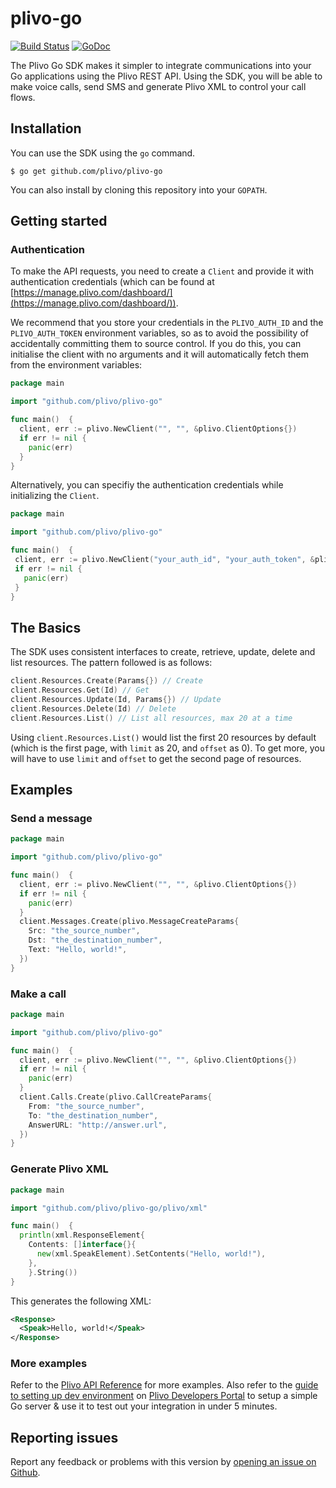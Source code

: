 # plivo-go

[![Build Status](https://travis-ci.org/plivo/plivo-go.svg?branch=master)](https://travis-ci.org/plivo/plivo-go)
[![GoDoc](https://godoc.org/github.com/plivo/plivo-go?status.svg)](https://godoc.org/github.com/plivo/plivo-go)

The Plivo Go SDK makes it simpler to integrate communications into your Go applications using the Plivo REST API. Using the SDK, you will be able to make voice calls, send SMS and generate Plivo XML to control your call flows.

## Installation

You can use the SDK using the `go` command.

    $ go get github.com/plivo/plivo-go

You can also install by cloning this repository into your `GOPATH`.

## Getting started

### Authentication
To make the API requests, you need to create a `Client` and provide it with authentication credentials (which can be found at [https://manage.plivo.com/dashboard/](https://manage.plivo.com/dashboard/)).

We recommend that you store your credentials in the `PLIVO_AUTH_ID` and the `PLIVO_AUTH_TOKEN` environment variables, so as to avoid the possibility of accidentally committing them to source control. If you do this, you can initialise the client with no arguments and it will automatically fetch them from the environment variables:

```go
package main

import "github.com/plivo/plivo-go"

func main()  {
  client, err := plivo.NewClient("", "", &plivo.ClientOptions{})
  if err != nil {
    panic(err)
  }
}
```
Alternatively, you can specifiy the authentication credentials while initializing the `Client`.

```go
package main

import "github.com/plivo/plivo-go"

func main()  {
 client, err := plivo.NewClient("your_auth_id", "your_auth_token", &plivo.ClientOptions{})
 if err != nil {
   panic(err)
 }
}
```

## The Basics
The SDK uses consistent interfaces to create, retrieve, update, delete and list resources. The pattern followed is as follows:

```go
client.Resources.Create(Params{}) // Create
client.Resources.Get(Id) // Get
client.Resources.Update(Id, Params{}) // Update
client.Resources.Delete(Id) // Delete
client.Resources.List() // List all resources, max 20 at a time
```

Using `client.Resources.List()` would list the first 20 resources by default (which is the first page, with `limit` as 20, and `offset` as 0). To get more, you will have to use `limit` and `offset` to get the second page of resources.

## Examples

### Send a message

```go
package main

import "github.com/plivo/plivo-go"

func main()  {
  client, err := plivo.NewClient("", "", &plivo.ClientOptions{})
  if err != nil {
    panic(err)
  }
  client.Messages.Create(plivo.MessageCreateParams{
    Src: "the_source_number",
    Dst: "the_destination_number",
    Text: "Hello, world!",
  })
}
```

### Make a call

```go
package main

import "github.com/plivo/plivo-go"

func main()  {
  client, err := plivo.NewClient("", "", &plivo.ClientOptions{})
  if err != nil {
    panic(err)
  }
  client.Calls.Create(plivo.CallCreateParams{
    From: "the_source_number",
    To: "the_destination_number",
    AnswerURL: "http://answer.url",
  })
}
```

### Generate Plivo XML

```go
package main

import "github.com/plivo/plivo-go/plivo/xml"

func main()  {
  println(xml.ResponseElement{
    Contents: []interface{}{
      new(xml.SpeakElement).SetContents("Hello, world!"),
    },
    }.String())
}
```

This generates the following XML:

```xml
<Response>
  <Speak>Hello, world!</Speak>
</Response>
```

### More examples
Refer to the [Plivo API Reference](https://api-reference.plivo.com/latest/go/introduction/overview) for more examples. Also refer to the [guide to setting up dev environment](https://developers.plivo.com/getting-started/setting-up-dev-environment/) on [Plivo Developers Portal](https://developers.plivo.com) to setup a simple Go server & use it to test out your integration in under 5 minutes.

## Reporting issues
Report any feedback or problems with this version by [opening an issue on Github](https://github.com/plivo/plivo-go/issues).
